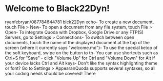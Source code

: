 Welcome to Black22Dyn!
==================
ryanfebryan/087784644781
blck22Dyn 
echo- To create a new document, touch File > New- To open a document from any file system, touch File > Open- To integrate Quoda with Dropbox, Google Drive or any FTP(S) Servers, go to Settings > Connections- To switch between open documents, touch the name of the displayed document at the top of the screen (where it currently says "welcome.md")- To use the special ketop of the soft keyboard, swipe on the button to th- You can use shortcuts such as Ctrl+S for "Save" - click "Volume Up" for Ctrl and "Volume Down" for Alt if your device lacks Ctrl and Alt keys- Don't like the syntax highlighting theme or font? Go to Settings > AppearanQuoda supports several syntaxes, so all your coding needs should be covered! There